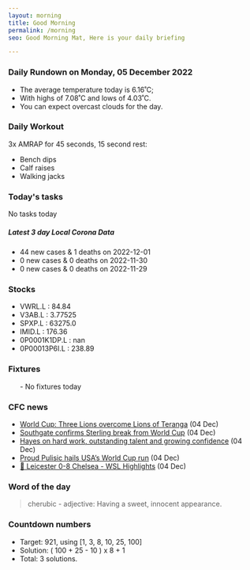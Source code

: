```yaml
---
layout: morning
title: Good Morning
permalink: /morning
seo: Good Morning Mat, Here is your daily briefing

---
```


<!-- weather_marker starts -->
### Daily Rundown on Monday, 05 December 2022

- The average temperature today is 6.16˚C;
- With highs of 7.08˚C and lows of 4.03˚C.
- You can expect overcast clouds for the day.

<!-- weather_marker ends -->

### Daily Workout
<!-- workout_marker starts -->
3x AMRAP for 45 seconds, 15 second rest:

- Bench dips
- Calf raises
- Walking jacks

<!-- workout_marker ends -->

### Today's tasks
<!-- task_marker starts -->
No tasks today
<!-- task_marker ends -->

<!-- c19_marker starts -->
##### Latest 3 day Local Corona Data

- 44 new cases & 1 deaths on 2022-12-01
- 0 new cases & 0 deaths on 2022-11-30
- 0 new cases & 0 deaths on 2022-11-29

<!-- c19_marker ends -->

### Stocks

<!-- stocks_marker starts -->

- VWRL.L : 84.84
- V3AB.L : 3.77525
- SPXP.L : 63275.0
- IMID.L : 176.36
- 0P0001K1DP.L : nan
- 0P00013P6I.L : 238.89

<!-- stocks_marker ends -->

### Fixtures

<!-- sports_marker starts -->

<ul>
- No fixtures today</ul>

<!-- sports_marker ends -->

### CFC news

<!-- cfc_marker starts -->
- [World Cup: Three Lions overcome Lions of Teranga](https://chelseafc.com/en/news/article/world-cup-three-lions-overcome-lions-of-teranga) (04 Dec)
- [Southgate confirms Sterling break from World Cup](https://chelseafc.com/en/news/articlehttps://chelseafc.com/england-statement-on-sterling-selection) (04 Dec)
- [Hayes on hard work, outstanding talent and growing confidence](https://chelseafc.com/en/news/article/hayes-on-hard-work-outstanding-talent-and-growing-confidence) (04 Dec)
- [Proud Pulisic hails USA’s World Cup run](https://chelseafc.com/en/news/article/proud-pulisic-hails-usas-world-cup-run) (04 Dec)
- [🎥 Leicester 0-8 Chelsea - WSL Highlights](https://chelseafc.com/en/video/leicester-women-vs-chelsea-women-highlights-webapp) (04 Dec)

<!-- cfc_marker ends -->

### Word of the day
<!-- word_marker starts -->

 > cherubic - adjective: Having a sweet, innocent appearance.

<!-- word_marker ends -->

### Countdown numbers
<!-- game_marker starts -->

- Target: 921, using [1, 3, 8, 10, 25, 100]
- Solution: ( 100 + 25 - 10 ) x 8 + 1
- Total: 3 solutions.

<!-- game_marker ends -->
